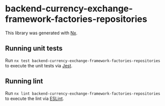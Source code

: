 # backend-currency-exchange-framework-factories-repositories

This library was generated with [Nx](https://nx.dev).

## Running unit tests

Run `nx test backend-currency-exchange-framework-factories-repositories` to execute the unit tests via [Jest](https://jestjs.io).

## Running lint

Run `nx lint backend-currency-exchange-framework-factories-repositories` to execute the lint via [ESLint](https://eslint.org/).
